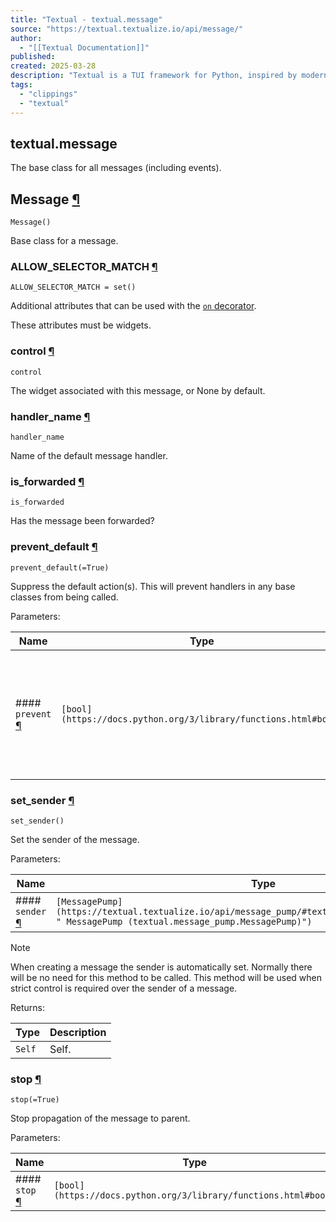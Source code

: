 ```yaml
---
title: "Textual - textual.message"
source: "https://textual.textualize.io/api/message/"
author:
  - "[[Textual Documentation]]"
published:
created: 2025-03-28
description: "Textual is a TUI framework for Python, inspired by modern web development."
tags:
  - "clippings"
  - "textual"
---
```

## textual.message

The base class for all messages (including events).

## Message [¶](https://textual.textualize.io/api/message/#textual.message.Message "Permanent link")

```
Message()
```

Base class for a message.

### ALLOW\_SELECTOR\_MATCH [¶](https://textual.textualize.io/api/message/#textual.message.Message.ALLOW_SELECTOR_MATCH "Permanent link")

```
ALLOW_SELECTOR_MATCH = set()
```

Additional attributes that can be used with the [`on` decorator](https://textual.textualize.io/api/logger/#textual.on " on").

These attributes must be widgets.

### control [¶](https://textual.textualize.io/api/message/#textual.message.Message.control "Permanent link")

```
control
```

The widget associated with this message, or None by default.

### handler\_name [¶](https://textual.textualize.io/api/message/#textual.message.Message.handler_name "Permanent link")

```
handler_name
```

Name of the default message handler.

### is\_forwarded [¶](https://textual.textualize.io/api/message/#textual.message.Message.is_forwarded "Permanent link")

```
is_forwarded
```

Has the message been forwarded?

### prevent\_default [¶](https://textual.textualize.io/api/message/#textual.message.Message.prevent_default "Permanent link")

```
prevent_default(=True)
```

Suppress the default action(s). This will prevent handlers in any base classes from being called.

Parameters:

| Name | Type | Description | Default |
| --- | --- | --- | --- |
| #### `prevent` [¶](https://textual.textualize.io/api/message/#textual.message.Message.prevent_default\(prevent\) "Permanent link") | `[bool](https://docs.python.org/3/library/functions.html#bool)` | True if the default action should be suppressed, or False if the default actions should be performed. | `True` |

### set\_sender [¶](https://textual.textualize.io/api/message/#textual.message.Message.set_sender "Permanent link")

```
set_sender()
```

Set the sender of the message.

Parameters:

| Name | Type | Description | Default |
| --- | --- | --- | --- |
| #### `sender` [¶](https://textual.textualize.io/api/message/#textual.message.Message.set_sender\(sender\) "Permanent link") | `[MessagePump](https://textual.textualize.io/api/message_pump/#textual.message_pump.MessagePump " MessagePump (textual.message_pump.MessagePump)")` | The sender. | *required* |

Note

When creating a message the sender is automatically set. Normally there will be no need for this method to be called. This method will be used when strict control is required over the sender of a message.

Returns:

| Type | Description |
| --- | --- |
| `Self` | Self. |

### stop [¶](https://textual.textualize.io/api/message/#textual.message.Message.stop "Permanent link")

```
stop(=True)
```

Stop propagation of the message to parent.

Parameters:

| Name | Type | Description | Default |
| --- | --- | --- | --- |
| #### `stop` [¶](https://textual.textualize.io/api/message/#textual.message.Message.stop\(stop\) "Permanent link") | `[bool](https://docs.python.org/3/library/functions.html#bool)` | The stop flag. | `True` |